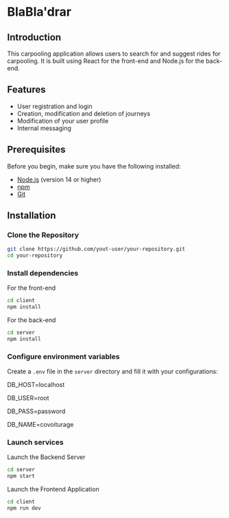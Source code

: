 # BlaBla'drar

## Introduction
This carpooling application allows users to search for and suggest rides for carpooling. It is built using React for the front-end and Node.js for the back-end.

## Features
- User registration and login
- Creation, modification and deletion of journeys
- Modification of your user profile
- Internal messaging

## Prerequisites 
Before you begin, make sure you have the following installed:
- [Node.js](http://nodejs.org/) (version 14 or higher)
- [npm](https://www.npmjs.com/)
- [Git](https://git-scm.com/)

## Installation

### Clone the Repository

```bash
git clone https://github.com/yout-user/your-repository.git
cd your-repository
```

### Install dependencies
For the front-end
```bash
cd client
npm install
```

For the back-end
```bash
cd server
npm install
```
### Configure environment variables
Create a `.env` file in the `server` directory and fill it with your configurations:

DB_HOST=localhost

DB_USER=root

DB_PASS=password

DB_NAME=covoiturage

### Launch services
Launch the Backend Server
```bash
cd server
npm start
```

Launch the Frontend Application
```bash
cd client
npm run dev
